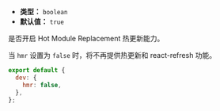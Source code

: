 - **类型：** `boolean`
- **默认值：** `true`

是否开启 Hot Module Replacement 热更新能力。

当 `hmr` 设置为 `false` 时，将不再提供热更新和 react-refresh 功能。

```js
export default {
  dev: {
    hmr: false,
  },
};
```
